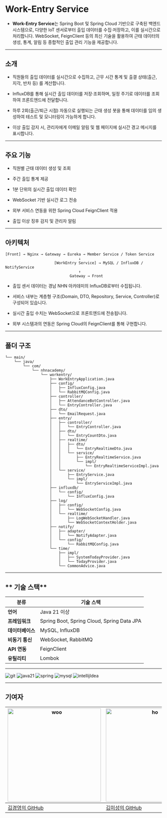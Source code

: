 # **Work-Entry Service**

- **Work-Entry Service**는 Spring Boot 및 Spring Cloud 기반으로 구축된 백엔드 시스템으로, 다양한 IoT 센서로부터 출입 데이터를 수집·저장하고, 이를 실시간으로 처리합니다. WebSocket, FeignClient 등의 최신 기술을 활용하여 근태 데이터의 생성, 통계, 알림 등 종합적인 출입 관리 기능을 제공합니다.

---

## **소개**

- 직원들의 출입 데이터를 실시간으로 수집하고, 근무 시간 통계 및 출결 상태(출근, 지각, 반차 등) 를 계산합니다.

- InfluxDB를 통해 실시간 출입 데이터를 저장·조회하며, 일정 주기로 데이터를 조회하여 프론트엔드에 전달합니다.

- 하루 2회(출근/퇴근 시점) 자동으로 실행되는 근태 생성 봇을 통해 데이터를 임의 생성하여 테스트 및 모니터링이 가능하게 합니다.

- 이상 출입 감지 시, 관리자에게 이메일 알림 및 웹 페이지에 실시간 경고 메시지를 표시합니다.

---

## **주요 기능**

- 직원별 근태 데이터 생성 및 조회

- 주간 출입 통계 제공

- 1분 단위의 실시간 출입 데이터 확인

- WebSocket 기반 실시간 로그 전송

- 외부 서비스 연동을 위한 Spring Cloud FeignClient 적용

- 출입 이상 징후 감지 및 관리자 알림



---

## **아키텍처**

```
[Front] → Nginx → Gateway → Eureka → Member Service / Token Service
                                 ↓
                      [WorkEntry Service] → MySQL / InfluxDB / NotifyService
                                 ↑
                             Gateway → Front

```

- 출입 센서 데이터는 경남 NHN 아카데미의 InfluxDB로부터 수집됩니다.

- 서비스 내부는 계층형 구조(Domain, DTO, Repository, Service, Controller)로 구성되어 있습니다.

- 실시간 출입 수치는 WebSocket으로 프론트엔드에 전송됩니다.

- 외부 시스템과의 연동은 Spring Cloud의 FeignClient를 통해 구현합니다.

---

## **폴더 구조**

```src/
└── main/
    └── java/
        └── com/
            └── nhnacademy/
                └── workentry/
                    ├── WorkEntryApplication.java
                    ├── config/
                    │   ├── InfluxConfig.java
                    │   └── RabbitMQConfig.java
                    ├── controller/
                    │   ├── AttendanceBotController.java
                    │   └── EntryController.java
                    ├── dto/
                    │   └── EmailRequest.java
                    ├── entry/
                    │   ├── controller/
                    │   │   └── EntryController.java
                    │   ├── dto/
                    │   │   └── EntryCountDto.java
                    │   ├── realtime/
                    │   │   ├── dto/
                    │   │   │   └── EntryRealtimeDto.java
                    │   │   └── service/
                    │   │       ├── EntryRealtimeService.java
                    │   │       └── impl/
                    │   │           └── EntryRealtimeServiceImpl.java
                    │   └── service/
                    │       ├── EntryService.java
                    │       └── impl/
                    │           └── EntryServiceImpl.java
                    ├── influxdb/
                    │   └── config/
                    │       └── InfluxConfig.java
                    ├── log/
                    │   ├── config/
                    │   │   └── WebSocketConfig.java
                    │   └── realtime/
                    │       ├── LogWebSocketHandler.java
                    │       └── WebSocketContextHolder.java
                    ├── notify/
                    │   ├── adapter/
                    │   │   └── NotifyAdapter.java
                    │   └── config/
                    │       └── RabbitMQConfig.java
                    └── time/
                        ├── impl/
                        │   ├── SystemTodayProvider.java
                        │   └── TodayProvider.java
                        └── CommonAdvice.java

```

---

## ** 기술 스택**

| 분류         | 기술 스택                                |
|--------------|-------------------------------------------|
| **언어**      | Java 21 이상                              |
| **프레임워크** | Spring Boot, Spring Cloud, Spring Data JPA |
| **데이터베이스** | MySQL, InfluxDB                            |
| **비동기 통신** | WebSocket, RabbitMQ                        |
| **API 연동**   | FeignClient                               |
| **유틸리티**   | Lombok                                    |


---

![git](https://img.shields.io/badge/GitHub-100000?style=for-the-badge&logo=github&logoColor=white)
![java21](https://img.shields.io/badge/Java-ED8B00?style=for-the-badge&logo=openjdk&logoColor=white)
![spring](https://img.shields.io/badge/Spring-6DB33F?style=for-the-badge&logo=spring&logoColor=white)
![mysql](https://img.shields.io/badge/MySQL-00000F?style=for-the-badge&logo=mysql&logoColor=white)
![intellijIdea](https://img.shields.io/badge/IntelliJ_IDEA-000000.svg?style=for-the-badge&logo=intellij-idea&logoColor=white)

-------
## 기여자
| <img src="https://avatars.githubusercontent.com/u/97999152?v=4" width="300" height="300" alt="woo"/> | <img src="https://avatars.githubusercontent.com/u/176984173?v=4" width="300" height="300" alt="ho"/> |
|--------------------------------------------------------------------------------------------|------------------------------------------------------------------------------------------|
| [김경영의 GitHub](https://github.com/rudduddl)                                                  | [김미성의 GitHub](https://github.com/Migong0311)                                                |
